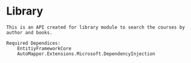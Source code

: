 ﻿# Library

	This is an API created for library module to search the courses by author and books. 

	Required Dependices:
		EntitiyFrameworkCore
		AutoMapper.Extensions.Microsoft.DependencyInjection